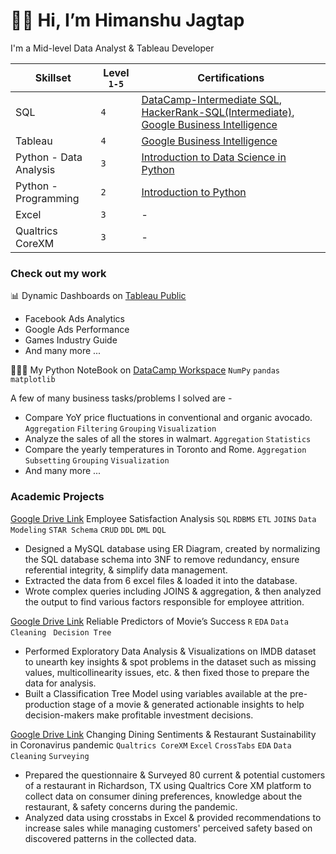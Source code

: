 # 👋🏻 Hi, I’m Himanshu Jagtap
I'm a Mid-level Data Analyst & Tableau Developer


|Skillset | Level `1-5`| Certifications |
| ------------- | ------------- | ------------- |
| SQL  | `4` | [DataCamp-Intermediate SQL](https://www.datacamp.com/completed/statement-of-accomplishment/course/fe598b4b6d5376c568691bc53b80d451db4def93), [HackerRank-SQL(Intermediate)](https://www.hackerrank.com/certificates/d40df339c099), [Google Business Intelligence](https://coursera.org/share/b80a7e28c24018d40de4a2c9f25a2c0a)  |
| Tableau  | `4` | [Google Business Intelligence](https://coursera.org/share/b80a7e28c24018d40de4a2c9f25a2c0a)  |
| Python - Data Analysis  | `3` | [Introduction to Data Science in Python](https://www.datacamp.com/completed/statement-of-accomplishment/course/f5720da86492e10b54c232386c1f68ffd4a23212)|
| Python - Programming  | `2` | [Introduction to Python](https://www.datacamp.com/completed/statement-of-accomplishment/course/cc775c02b652c54ddd571da5d4ac835a78212322) |
| Excel  | `3` | - |
| Qualtrics CoreXM  | `3` | - |


### Check out my work

📊 Dynamic Dashboards on [Tableau Public](https://public.tableau.com/app/profile/himanshu.jagtap/vizzes) 
+ Facebook Ads Analytics
+ Google Ads Performance
+ Games Industry Guide
+ And many more ...

👨🏻‍💻 My Python NoteBook on [DataCamp Workspace](https://app.datacamp.com/workspace/w/b5bae555-ed3a-45c8-a7f9-6e21b2de34b9)  `NumPy` `pandas` `matplotlib`

A few of many business tasks/problems I solved are - 
+ Compare YoY price fluctuations in conventional and organic avocado. `Aggregation` `Filtering` `Grouping` `Visualization`
+ Analyze the sales of all the stores in walmart. `Aggregation` `Statistics`
+ Compare the yearly temperatures in Toronto and Rome. `Aggregation` `Subsetting` `Grouping` `Visualization`
+ And many more ...

### Academic Projects
[Google Drive Link](https://drive.google.com/file/d/16kcI5ctMw255DX2ALnOSXXv8sQuxqqHp/view) Employee Satisfaction Analysis `SQL` `RDBMS` `ETL` `JOINS` `Data Modeling` `STAR Schema` `CRUD` `DDL` `DML` `DQL`
+ Designed a MySQL database using ER Diagram, created by normalizing the SQL database schema into 3NF to remove redundancy, ensure referential integrity, & simplify data management.
+ Extracted the data from 6 excel files & loaded it into the database.
+ Wrote complex queries including JOINS & aggregation, & then analyzed the output to find various factors responsible for employee attrition.

[Google Drive Link](https://drive.google.com/drive/folders/1qbFxTUUbFIag9P-e1IpfrrPsOfs3T_y8?usp=sharing) Reliable Predictors of Movie’s Success
`R` `EDA` `Data Cleaning` ` Decision Tree`
+ Performed Exploratory Data Analysis & Visualizations on IMDB dataset to unearth key insights & spot problems in the dataset such as missing values, multicollinearity issues, etc. & then fixed those to prepare the data for analysis.
+ Built a Classification Tree Model using variables available at the pre-production stage of a movie & generated actionable insights to help decision-makers make profitable investment decisions.

[Google Drive Link](https://drive.google.com/file/d/16QUFwYoUaW1bjK_ZEEOLRfuLkDnYKxWn/view?usp=sharing) Changing Dining Sentiments & Restaurant Sustainability in Coronavirus pandemic `Qualtrics CoreXM` `Excel` `CrossTabs` `EDA` `Data Cleaning` `Surveying`
+ Prepared the questionnaire & Surveyed 80 current & potential customers of a restaurant in Richardson, TX using Qualtrics Core XM platform to collect data on consumer dining preferences, knowledge about the restaurant, & safety concerns during the pandemic.
+ Analyzed data using crosstabs in Excel & provided recommendations to increase sales while managing customers' perceived safety based on discovered patterns in the collected data.




<!---
HimJ379PRO/HimJ379PRO is a ✨ special ✨ repository because its `README.md` (this file) appears on your GitHub profile.
You can click the Preview link to take a look at your changes.
--->
